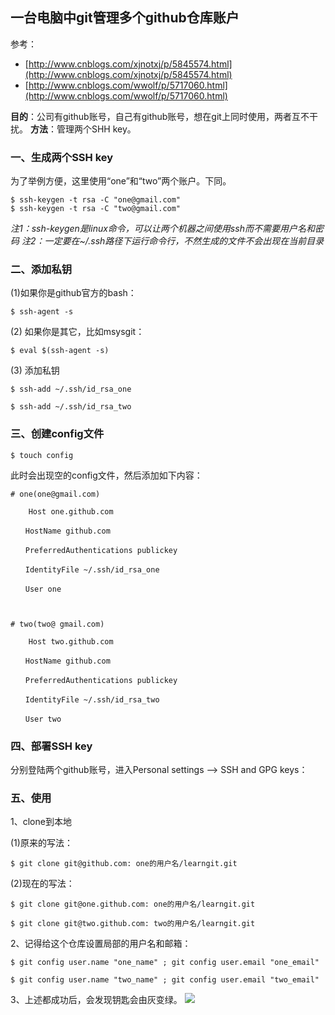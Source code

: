 ## 一台电脑中git管理多个github仓库账户

参考：
* [http://www.cnblogs.com/xjnotxj/p/5845574.html](http://www.cnblogs.com/xjnotxj/p/5845574.html)
* [http://www.cnblogs.com/wwolf/p/5717060.html](http://www.cnblogs.com/wwolf/p/5717060.html)

**目的**：公司有github账号，自己有github账号，想在git上同时使用，两者互不干扰。
**方法**：管理两个SHH key。

### 一、生成两个SSH key ###

为了举例方便，这里使用“one”和“two”两个账户。下同。

```
$ ssh-keygen -t rsa -C "one@gmail.com"
$ ssh-keygen -t rsa -C "two@gmail.com"
```

*注1：ssh-keygen是linux命令，可以让两个机器之间使用ssh而不需要用户名和密码
注2：一定要在~/.ssh路径下运行命令行，不然生成的文件不会出现在当前目录*

### 二、添加私钥 ###

(1)如果你是github官方的bash：
```
$ ssh-agent -s
```
(2) 如果你是其它，比如msysgit：
```
$ eval $(ssh-agent -s)
```

(3) 添加私钥
```
$ ssh-add ~/.ssh/id_rsa_one

$ ssh-add ~/.ssh/id_rsa_two
``` 

###  三、创建config文件 ###

```
$ touch config
```

此时会出现空的config文件，然后添加如下内容：
```
# one(one@gmail.com)

    Host one.github.com

　　HostName github.com

　　PreferredAuthentications publickey

　　IdentityFile ~/.ssh/id_rsa_one

　　User one

 

# two(two@ gmail.com)

    Host two.github.com

　　HostName github.com

　　PreferredAuthentications publickey

　　IdentityFile ~/.ssh/id_rsa_two

　　User two
```
### 四、部署SSH key ###

分别登陆两个github账号，进入Personal settings –> SSH and GPG keys：

### 五、使用 ###

1、clone到本地

(1)原来的写法：
```
$ git clone git@github.com: one的用户名/learngit.git
```
(2)现在的写法：
```
$ git clone git@one.github.com: one的用户名/learngit.git

$ git clone git@two.github.com: two的用户名/learngit.git
```

2、记得给这个仓库设置局部的用户名和邮箱：
```
$ git config user.name "one_name" ; git config user.email "one_email"

$ git config user.name "two_name" ; git config user.email "two_email"
```

3、上述都成功后，会发现钥匙会由灰变绿。
![](http://i.imgur.com/9pnaUCP.png)


